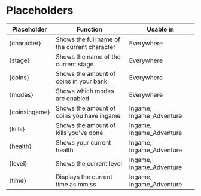 # Placeholders
|Placeholder|Function|Usable in|
|--|--|--|
|{character}|Shows the full name of the current character|Everywhere|
|{stage}|Shows the name of the current stage|Everywhere|
|{coins}|Shows the amount of coins in your bank|Everywhere|
|{modes}|Shows which modes are enabled|Everywhere|
|{coinsingame}|Shows the amount of coins you have ingame|Ingame, Ingame_Adventure|
|{kills}|Shows the amount of kills you've done|Ingame, Ingame_Adventure|
|{health}|Shows your current health|Ingame, Ingame_Adventure|
|{level}|Shows the current level|Ingame, Ingame_Adventure|
|{time}|Displays the current time as mm:ss|Ingame, Ingame_Adventure|